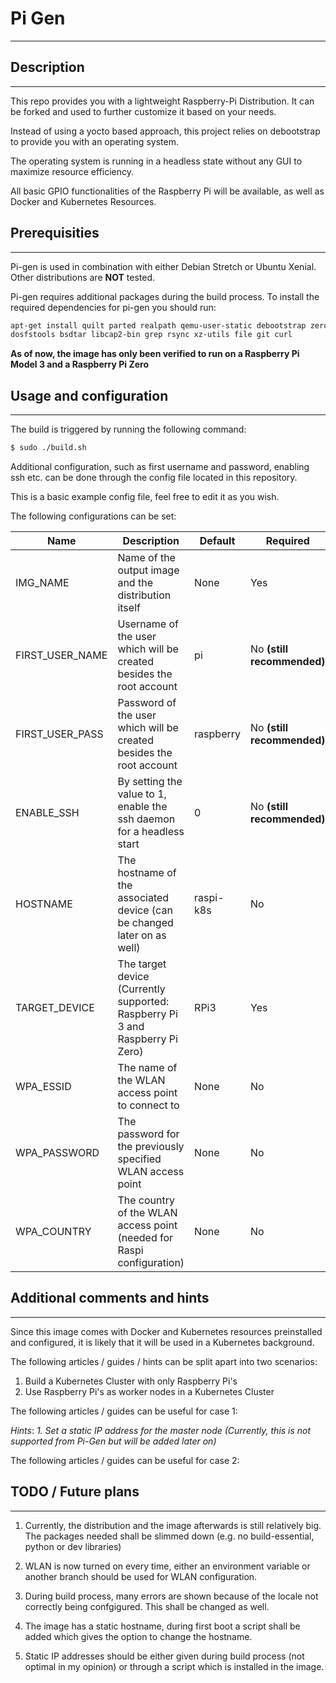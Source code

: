 # Pi Gen
----------

## Description
----------

This repo provides you with a lightweight Raspberry-Pi Distribution. It can be forked and used to further customize it based on your needs.

Instead of using a yocto based approach, this project relies on debootstrap to provide you with an operating system.

The operating system is running in a headless state without any GUI to maximize resource efficiency. 

All basic GPIO functionalities of the Raspberry Pi will be available, as well as Docker and Kubernetes Resources.

## Prerequisities
----------

Pi-gen is used in combination with either Debian Stretch or Ubuntu Xenial. Other distributions are **NOT** tested.

Pi-gen requires additional packages during the build process.
To install the required dependencies for pi-gen you should run:

```bash
apt-get install quilt parted realpath qemu-user-static debootstrap zerofree pxz zip \
dosfstools bsdtar libcap2-bin grep rsync xz-utils file git curl
```

**As of now, the image has only been verified to run on a Raspberry Pi Model 3 and a Raspberry Pi Zero**

## Usage and configuration
----------

The build is triggered by running the following command:
```bash
$ sudo ./build.sh
```

Additional configuration, such as first username and password, enabling ssh etc. can be done through the config file located in this repository.

This is a basic example config file, feel free to edit it as you wish.

The following configurations can be set:

| Name | Description | Default | Required |
| - | - | - | - |
| IMG_NAME | Name of the output image and the distribution itself | None | Yes |
| FIRST_USER_NAME | Username of the user which will be created besides the root account | pi | No **(still recommended)** |
| FIRST_USER_PASS | Password of the user which will be created besides the root account | raspberry | No **(still recommended)** |
| ENABLE_SSH | By setting the value to 1, enable the ssh daemon for a headless start | 0 | No **(still recommended)** |
| HOSTNAME | The hostname of the associated device (can be changed later on as well) | raspi-k8s | No |
| TARGET_DEVICE | The target device (Currently supported: Raspberry Pi 3 and Raspberry Pi Zero) | RPi3 | Yes |
| WPA_ESSID | The name of the WLAN access point to connect to | None | No |
| WPA_PASSWORD | The password for the previously specified WLAN access point | None | No |
| WPA_COUNTRY | The country of the WLAN access point (needed for Raspi configuration) | None | No |


## Additional comments and hints
----------

Since this image comes with Docker and Kubernetes resources preinstalled and configured, it is likely that it will be used in a Kubernetes background. 

The following articles / guides / hints can be split apart into two scenarios:
1. Build a Kubernetes Cluster with only Raspberry Pi's
2. Use Raspberry Pi's as worker nodes in a Kubernetes Cluster

The following articles / guides can be useful for case 1:

*Hints*:
*1. Set a static IP address for the master node (Currently, this is not supported from Pi-Gen but will be added later on)*

The following articles / guides can be useful for case 2:

## TODO / Future plans
----------

1. Currently, the distribution and the image afterwards is still relatively big.
The packages needed shall be slimmed down (e.g. no build-essential, python or dev libraries)

2. WLAN is now turned on every time, either an environment variable or another branch should be used for WLAN configuration.

3. During build process, many errors are shown because of the locale not correctly being confgigured. This shall be changed as well.

4. The image has a static hostname, during first boot a script shall be added which gives the option to change the hostname.

5. Static IP addresses should be either given during build process (not optimal in my opinion) or through a script which is installed in the image.